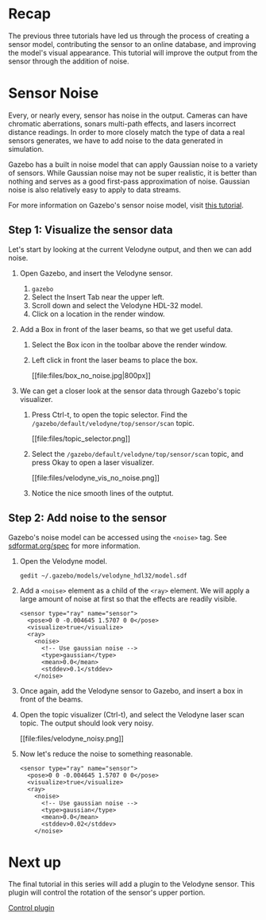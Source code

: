 # Recap

The previous three tutorials have led us through the process of creating
a sensor model, contributing the sensor to an online database, and improving
the model's visual appearance. This tutorial will improve the output from
the sensor through the addition of noise.

# Sensor Noise

Every, or nearly every, sensor has noise in the output. Cameras can have
chromatic aberrations, sonars multi-path effects, and lasers incorrect
distance readings. In order to more closely match the type of data a real
sensors generates, we have to add noise to the data generated in simulation.

Gazebo has a built in noise model that can apply Gaussian noise to a variety
of sensors. While Gaussian noise may not be super realistic, it is better
than nothing and serves as a good first-pass approximation of noise.
Gaussian noise is also relatively easy to apply to data streams.

For more information on Gazebo's sensor noise model, visit [this tutorial](http://gazebosim.org/tutorials?tut=sensor_noise&cat=sensors).

## Step 1: Visualize the sensor data

Let's start by looking at the current Velodyne output, and then we can add
noise.

1. Open Gazebo, and insert the Velodyne sensor.

    1. ```gazebo```
    1. Select the Insert Tab near the upper left.
    1. Scroll down and select the Velodyne HDL-32 model.
    1. Click on a location in the render window. 

1. Add a Box in front of the laser beams, so that we get useful data.

    1. Select the Box icon in the toolbar above the render window.

    1. Left click in front the laser beams to place the box.

        [[file:files/box_no_noise.jpg|800px]]

1. We can get a closer look at the sensor data through Gazebo's topic
   visualizer.

    1. Press Ctrl-t, to open the topic selector. Find the
       `/gazebo/default/velodyne/top/sensor/scan` topic.

        [[file:files/topic_selector.png]]

    1. Select the `/gazebo/default/velodyne/top/sensor/scan` topic, and
       press Okay to open a laser visualizer.

        [[file:files/velodyne_vis_no_noise.png]]

    1. Notice the nice smooth lines of the outptut.

## Step 2: Add noise to the sensor

Gazebo's noise model can be accessed using the `<noise>` tag. See
[sdformat.org/spec](http://sdformat.org/spec) for more information.

1. Open the Velodyne model.

    ```
    gedit ~/.gazebo/models/velodyne_hdl32/model.sdf
    ```

1. Add a `<noise>` element as a child of the `<ray>` element. We will apply
   a large amount of noise at first so that the effects are readily visible.

    ```
    <sensor type="ray" name="sensor">
      <pose>0 0 -0.004645 1.5707 0 0</pose>
      <visualize>true</visualize>
      <ray>
        <noise>
          <!-- Use gaussian noise -->
          <type>gaussian</type>
          <mean>0.0</mean>
          <stddev>0.1</stddev>
        </noise>
    ```

1. Once again, add the Velodyne sensor to Gazebo, and insert a box in front
   of the beams. 

1. Open the topic visualizer (Ctrl-t), and select the Velodyne laser scan
   topic. The output should look very noisy.

    [[file:files/velodyne_noisy.png]]

1. Now let's reduce the noise to something reasonable.

    ```
    <sensor type="ray" name="sensor">
      <pose>0 0 -0.004645 1.5707 0 0</pose>
      <visualize>true</visualize>
      <ray>
        <noise>
          <!-- Use gaussian noise -->
          <type>gaussian</type>
          <mean>0.0</mean>
          <stddev>0.02</stddev>
        </noise>
    ```

# Next up

The final tutorial in this series will add a plugin to the Velodyne sensor.
This plugin will control the rotation of the sensor's upper portion.

[Control plugin](http://gazebosim.org/tutorials?cat=guided_i&tut=guided_i5)
